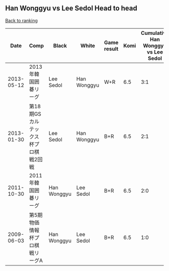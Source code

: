 ## Han Wonggyu vs Lee Sedol Head to head

[Back to ranking](../../index.md)




| **Date** | **Comp** | **Black** | **White** | **Game result** | **Komi** | **Cumulative Han Wonggyu vs Lee Sedol** | **Han Wonggyu streak** | **Lee Sedol streak** | 
| --- | --- | --- | --- | --- | --- | --- | --- | --- |
| 2013-05-12 | 2013年韓国囲碁リーグ | Lee Sedol | Han Wonggyu | W+R | 6.5 | 3:1 | 1 | 0 | 
| 2013-01-30 | 第18期GSカルテックス杯プロ棋戦2回戦 | Lee Sedol | Han Wonggyu | B+R | 6.5 | 2:1 | 0 | 1 | 
| 2011-10-30 | 2011年韓国囲碁リーグ | Han Wonggyu | Lee Sedol | B+R | 6.5 | 2:0 | 2 | 0 | 
| 2009-06-03 | 第5期物価情報杯プロ棋戦リーグA | Han Wonggyu | Lee Sedol | B+R | 6.5 | 1:0 | 1 | 0 |




